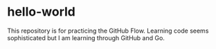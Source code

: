 # hello-world
This repository is for practicing the GitHub Flow.
Learning code seems sophisticated but I am learning through GitHub and Go.
